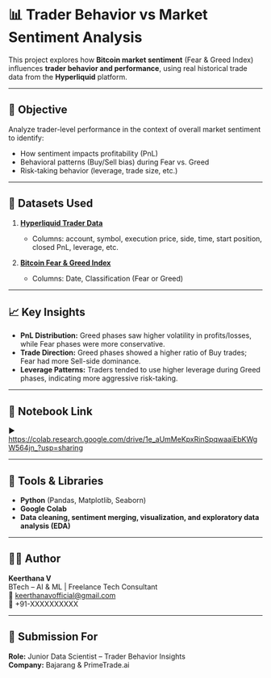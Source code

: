 # 📊 Trader Behavior vs Market Sentiment Analysis

This project explores how **Bitcoin market sentiment** (Fear & Greed Index) influences **trader behavior and performance**, using real historical trade data from the **Hyperliquid** platform.

---

## 🧠 Objective

Analyze trader-level performance in the context of overall market sentiment to identify:
- How sentiment impacts profitability (PnL)
- Behavioral patterns (Buy/Sell bias) during Fear vs. Greed
- Risk-taking behavior (leverage, trade size, etc.)

---

## 📁 Datasets Used

1. **[Hyperliquid Trader Data](https://drive.google.com/file/d/1IAfLZwu6rJzyWKgBToqwSmmVYU6VbjVs/view?usp=sharing)**
   - Columns: account, symbol, execution price, side, time, start position, closed PnL, leverage, etc.

2. **[Bitcoin Fear & Greed Index](https://drive.google.com/file/d/1PgQC0tO8XN-wqkNyghWc_-mnrYv_nhSf/view?usp=sharing)**
   - Columns: Date, Classification (Fear or Greed)

---

## 📈 Key Insights

- **PnL Distribution:** Greed phases saw higher volatility in profits/losses, while Fear phases were more conservative.
- **Trade Direction:** Greed phases showed a higher ratio of Buy trades; Fear had more Sell-side dominance.
- **Leverage Patterns:** Traders tended to use higher leverage during Greed phases, indicating more aggressive risk-taking.

---

## 📓 Notebook Link

▶️ https://colab.research.google.com/drive/1e_aUmMeKpxRinSpqwaaiEbKWgW564jn_?usp=sharing

---

## 🧰 Tools & Libraries

- **Python** (Pandas, Matplotlib, Seaborn)
- **Google Colab**
- **Data cleaning, sentiment merging, visualization, and exploratory data analysis (EDA)**

---

## 👩‍💻 Author

**Keerthana V**  
BTech – AI & ML | Freelance Tech Consultant  
📧 keerthanavofficial@gmail.com  
📱 +91-XXXXXXXXXX

---

## 💼 Submission For

**Role:** Junior Data Scientist – Trader Behavior Insights  
**Company:** Bajarang & PrimeTrade.ai  

